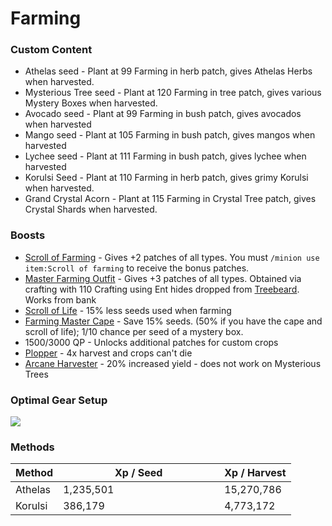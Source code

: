 # Farming

### Custom Content

* Athelas seed - Plant at 99 Farming in herb patch, gives Athelas Herbs when harvested.
* Mysterious Tree seed - Plant at 120 Farming in tree patch, gives various Mystery Boxes when harvested.
* Avocado seed - Plant at 99 Farming in bush patch, gives avocados when harvested
* Mango seed - Plant at 105 Farming in bush patch, gives mangos when harvested
* Lychee seed - Plant at 111 Farming in bush patch, gives lychee when harvested
* Korulsi Seed - Plant at 110 Farming in herb patch, gives grimy Korulsi when harvested.
* Grand Crystal Acorn - Plant at 115 Farming in Crystal Tree patch, gives Crystal Shards when harvested.

### Boosts

* [Scroll of Farming](dungeoneering-training/dg-rewards.md#buyable-boosts-utility) - Gives +2 patches of all types. You must `/minion use item:Scroll of farming` to receive the bonus patches.
* [Master Farming Outfit](../custom-items/equippables.md#master-farmer-outfit) - Gives +3 patches of all types. Obtained via crafting with 110 Crafting using Ent hides dropped from [Treebeard](../bosses/demi-bosses/treebeard.md). Works from bank
* [Scroll of Life](dungeoneering-training/dg-rewards.md#buyable-boosts-utility) - 15% less seeds used when farming
* [Farming Master Cape](../custom-items/equippables.md#master-capes) - Save 15% seeds. (50% if you have the cape and scroll of life); 1/10 chance per seed of a mystery box.
* 1500/3000 QP - Unlocks additional patches for custom crops
* [Plopper](../custom-items/pets.md#miscellaneous-pets) - 4x harvest and crops can't die
* [Arcane Harvester](invention/#inventions) - 20% increased yield - does not work on Mysterious Trees

### Optimal Gear Setup

![](<../.gitbook/assets/image (15).png>)

### Methods

<table><thead><tr><th>Method</th><th width="242">Xp / Seed</th><th>Xp / Harvest</th></tr></thead><tbody><tr><td>Athelas</td><td>1,235,501</td><td>15,270,786</td></tr><tr><td>Korulsi</td><td>386,179</td><td>4,773,172</td></tr></tbody></table>

